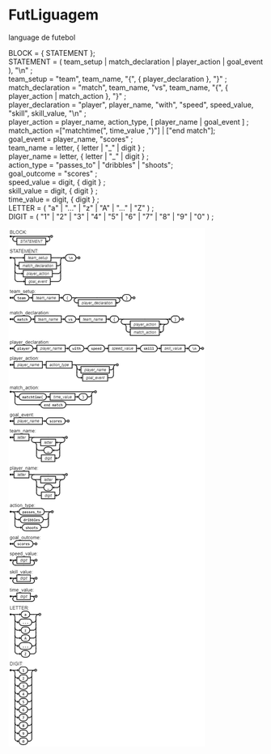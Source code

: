 # FutLiguagem
language de futebol

<p>
BLOCK = { STATEMENT }; </br>
STATEMENT = ( team_setup | match_declaration | player_action | goal_event ), "\n" ; </br>
team_setup  = "team", team_name, "{", { player_declaration }, "}" ; </br>
match_declaration = "match", team_name, "vs", team_name, "{", { player_action | match_action }, "}" ; </br>
player_declaration = "player", player_name, "with", "speed", speed_value, "skill", skill_value, "\n" ; </br>
player_action = player_name, action_type, [ player_name | goal_event ] ; </br>
match_action =["matchtime(", time_value ,")"] | ["end match"]; </br>
goal_event = player_name, "scores" ; </br>
team_name = letter, { letter | "_" | digit } ; </br>
player_name = letter, { letter | "_" | digit } ; </br>
action_type = "passes_to" | "dribbles" | "shoots"; </br>
goal_outcome = "scores" ; </br>
speed_value = digit, { digit } ; </br>
skill_value = digit, { digit } ; </br>
time_value = digit, { digit } ; </br>
LETTER = ( "a" | "..." | "z" | "A" | "..." | "Z" ) ; </br>
DIGIT = ( "1" | "2" | "3" | "4" | "5" | "6" | "7" | "8" | "9" | "0" ) ; </br>
</p>
<img src="download.png"/>
